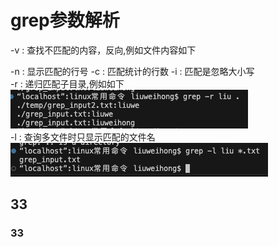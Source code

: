 
# grep参数解析
-v : 查找不匹配的内容，反向,例如文件内容如下

-n : 显示匹配的行号 
-c : 匹配统计的行数
-i : 匹配是忽略大小写   
-r : 递归匹配子目录,例如如下  
![grep_1](https://github.com/weihong0709/linux_study/blob/master/linux%E5%B8%B8%E7%94%A8%E5%91%BD%E4%BB%A4/images/grep_1.png)  
-l : 查询多文件时只显示匹配的文件名 
![grep_l](https://github.com/weihong0709/linux_study/blob/master/linux%E5%B8%B8%E7%94%A8%E5%91%BD%E4%BB%A4/images/grep_l.jpg) 
## 33
### 33


